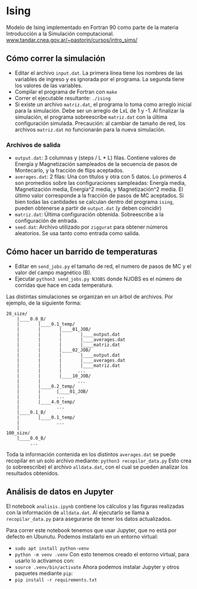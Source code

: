 # Ising
Modelo de Ising implementado en Fortran 90 como parte de la materia Introducción a la Simulación computacional.
www.tandar.cnea.gov.ar/~pastorin/cursos/intro_sims/

## Cómo correr la simulación

- Editar el archivo `input.dat`. La primera línea tiene los nombres de las variables de ingreso y es ignorada por el programa. La segunda tiene los valores de las variables.
- Compilar el programa de Fortran con `make`
- Correr el ejecutable resultante: `./ising`
- Si existe un archivo `matriz.dat`, el programa lo toma como arreglo inicial para la simulación. Debe ser un arreglo de LxL de 1 y -1. Al finalizar la simulación, el programa sobreescribe `matriz.dat` con la última configuración simulada. Precaución: al cambiar de tamaño de red, los archivos `matriz.dat` no funcionarán para la nueva simulación.

### Archivos de salida

- `output.dat`: 3 columnas y (steps / L * L) filas. Contiene valores de Energía y Magnetización sampleados de la secuencia de pasos de Montecarlo, y la fracción de flips aceptados.
- `averages.dat`: 2 filas: Una con títulos y otra con 5 datos. Lo primeros 4 son promedios sobre las configuraciones sampleadas: Energía media, Magnetización media, Energía^2 media, y Magnetización^2 media. El último valor corresponde a la fracción de pasos de MC aceptados. Si bien todas las cantidades se calculan dentro del programa `ising`, pueden obtenerse a partir de `output.dat` (y deben coincidir)
- `matriz.dat`: Última configuración obtenida. Sobreescribe a la configuración de entrada.
- `seed.dat`: Archivo utilizado por `ziggurat` para obtener números aleatorios. Se usa tanto como entrada como salida.

## Cómo hacer un barrido de temperaturas

- Editar en `send_jobs.py` el tamaño de red, el numero de pasos de MC y el valor del campo magnético (B).
- Ejecutar `python3 send_jobs.py NJOBS` donde NJOBS es el número de corridas que hace en cada temperatura.

Las distintas simulaciones se organizan en un árbol de archivos. Por ejemplo, de la siguiente forma:
```
20_size/
    |____0.0_B/
    |       |____0.1_temp/
    |       |       |____01_JOB/
    |       |       |       |____output.dat
    |       |       |       |____averages.dat
    |       |       |       |____matriz.dat
    |       |       |____02_JOB/
    |       |       |       |____output.dat
    |       |       |       |____averages.dat
    |       |       |       |____matriz.dat   
    |       |       |      ...
    |       |       |____10_JOB/
    |       |              ...
    |       |____0.2_temp/
    |       |      |____01_JOB/
    |       |      ...
    |       |____4.0_temp/
    |              ...
    |____0.1_B/
    |       |____0.1_temp/
    |              ...
    |
100_size/
    |____0.0_B/
         ...
```

Toda la información contenida en los distintos `averages.dat` se puede recopilar en un solo archivo mediante:
`python3 recopilar_data.py`
Esto crea (o sobreescribe) el archivo `alldata.dat`, con el cual se pueden analizar los resultados obtenidos.

## Análisis de datos en Jupyter

El notebook `analisis.ipynb` contiene los cálculos y las figuras realizadas con la información de `alldata.dat`. Al ejecutarlo se llama a `recopilar_data.py` para asegurarse de tener los datos actualizados.

Para correr este notebook tenemos que usar Jupyter, que no está por defecto en Ubunutu. Podemos instalarlo en un entorno virtual:

 - `sudo apt install python-venv`
 - `python -m venv .venv`
 Con esto tenemos creado el entorno virtual, para usarlo lo activamos con:
 - `source .venv/bin/activate`
 Ahora podemos instalar Jupyter y otros paquetes mediante `pip`:
  - `pip install -r requirements.txt`

